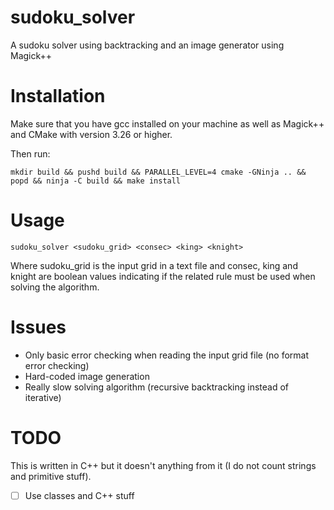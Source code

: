 # sudoku_solver
A sudoku solver using backtracking and an image generator using Magick++

# Installation

Make sure that you have gcc installed on your machine as well as Magick++ and CMake with version 3.26 or higher.

Then run:
```command
mkdir build && pushd build && PARALLEL_LEVEL=4 cmake -GNinja .. && popd && ninja -C build && make install
```

# Usage

```sudoku_solver <sudoku_grid> <consec> <king> <knight>```

Where sudoku_grid is the input grid in a text file and consec, king and knight are boolean values indicating if the related rule must be used when solving the algorithm.

# Issues

- Only basic error checking when reading the input grid file (no format error checking)
- Hard-coded image generation
- Really slow solving algorithm (recursive backtracking instead of iterative)

# TODO

This is written in C++ but it doesn't anything from it (I do not count strings and primitive stuff).
- [ ] Use classes and C++ stuff
